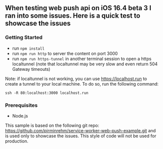 ## When testing web push api on iOS 16.4 beta 3 I ran into some issues. Here is a quick test to showcase the issues

### Getting Started

- run ``npm install``
- run ``npm run http`` to server the content on port 3000
- run ``npm run https-tunnel`` in another terminal session to open a https localtunnel (note that localtunnel may be very slow and even return 504 Gateway timeouts)

Note: if localtunnel is not working, you can use https://localhost.run to create a tunnel to your local machine. To do so, run the following command:

``ssh -R 80:localhost:3000 localhost.run``

### Prerequisites

- Node.js

This sample is based on the following git repo: https://github.com/pirminrehm/service-worker-web-push-example.git and is
used only to showcase the issues. This style of code will not be used for production.
